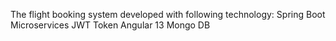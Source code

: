 The flight booking system developed with following technology:
Spring Boot
Microservices
JWT Token
Angular 13
Mongo DB
